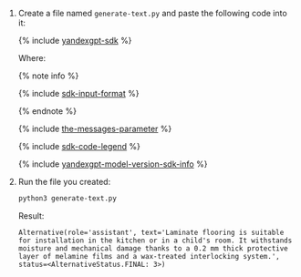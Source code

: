 1. Create a file named `generate-text.py` and paste the following code into it:

    {% include [yandexgpt-sdk](../examples/yandexgpt-sdk.md) %}

    Where:

    {% note info %}

    {% include [sdk-input-format](../../../_includes/ai-studio/sdk-input-format.md) %}

    {% endnote %}

    {% include [the-messages-parameter](../../../_includes/ai-studio/yandexgpt/the-messages-parameter.md) %}

    {% include [sdk-code-legend](../examples/sdk-code-legend.md) %}

    {% include [yandexgpt-model-version-sdk-info](./yandexgpt-model-version-sdk-info.md) %}

1. Run the file you created:

    ```bash
    python3 generate-text.py
    ```

    Result:

    ```text
    Alternative(role='assistant', text='Laminate flooring is suitable for installation in the kitchen or in a child's room. It withstands moisture and mechanical damage thanks to a 0.2 mm thick protective layer of melamine films and a wax-treated interlocking system.', status=<AlternativeStatus.FINAL: 3>)
    ```